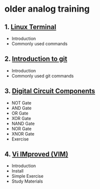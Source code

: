 # older analog training
## 1. [Linux Terminal](older_analog_training/chapter_00001.md)
  - Introduction
  - Commonly used commands
## 2. [Introduction to git](older_analog_training/chapter_00002.md)
  - Introduction
  - Commonly used git commands
## 3. [Digital Circuit Components](older_analog_training/chapter_00003.md)
  - NOT Gate
  - AND Gate
  - OR Gate
  - XOR Gate
  - NAND Gate
  - NOR Gate
  - XNOR Gate
  - Exercise
## 4. [Vi IMproved (VIM)](older_analog_training/chapter_00004.md)
  - Introduction
  - Install
  - Simple Exercise
  - Study Materials
